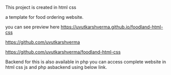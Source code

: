 This project is created in html css 

a template for food ordering website.

you can see preview here 
https://uvutkarshverma.github.io/foodland-html-css 



https://github.com/uvutkarshverma

https://github.com/uvutkarshverma/foodland-html-css 

Backend for this is also available in php 
you can access complete website in html css js and php asbackend using below link.
